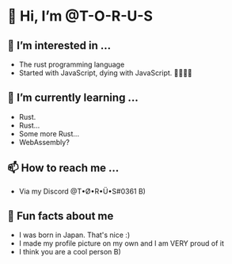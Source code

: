 # 👋 Hi, I’m @T-O-R-U-S
## 👀 I’m interested in ...
- The rust programming language
- Started with JavaScript, dying with JavaScript. 
## 🌱 I’m currently learning ...
- Rust.
- Rust...
- Some more Rust...
- WebAssembly?
## 📫 How to reach me ...
- Via my Discord @T•Ø•R•Ü•S#0361 B)
## 🍩 Fun facts about me
- I was born in Japan. That's nice :)
- I made my profile picture on my own and I am VERY proud of it
- I think you are a cool person B)
<!---
T-O-R-U-S/T-O-R-U-S is a ✨ special ✨ repository because its `README.md` (this file) appears on your GitHub profile.
You can click the Preview link to take a look at your changes.
--->
